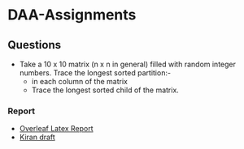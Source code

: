 # DAA-Assignments

## Questions
* Take a 10 x 10 matrix (n x n in general) filled with random integer numbers. Trace the longest sorted partition:-
  * in each column of the matrix
  * Trace the longest sorted child of the matrix.

### Report
- [Overleaf Latex Report](https://www.overleaf.com/13521270bhcvbxghtdtt#/52256533/)
- [Kiran draft](https://www.overleaf.com/13471299gjhbcjgxtqbc#/51993091/)
